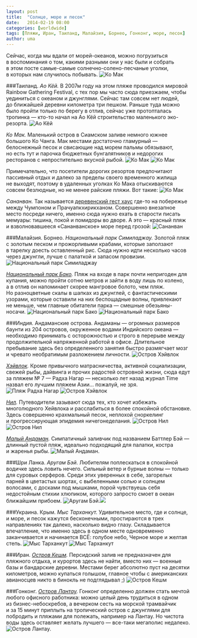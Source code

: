 ```yaml
---
layout: post
title:  "Солнце, море и песок"
date:   2014-02-19 08:00
categories: [worldwide]
tags: [Пляжи, Иран, Таиланд, Малайзия, Борнео, Гонконг, море, песок]
author: uma
---
```



Сейчас, когда мы вдали от морей-океанов, можно погрузиться в воспоминания о том, какими разными они у нас были и собрать в этом посте самые-самые солнечно-солено-песчаные уголки, в которых нам случилось побывать.
![Ко Мак](ko-mak.jpg)

###Таиланд.
*Ао Кёй.* В 2007м году на этом пляже проводился мировой Rainbow Gathering Festival, с тех пор мы часто сюда приезжаем, чтобы уединиться с океаном и джунглями. Сейчас там совсем нет людей, до ближайшей деревни километра три пешком. Раньше туда можно было пройти только по берегу в отлив, сейчас уже протопталась тропинка — кто-то начал на Ao Кёй строительство маленького эко-резорта.
![Ао Кёй](ao-kyoi.jpg)

*Ко Мак.* Маленький остров в Сиамском заливе немного южнее большого Ко Чанга. Мак местами достаточно гламурный — белоснежный песок и свисающие над морем пальмы обязывают, но есть тут и парочка бюджетных бунгалятников и недорогих ресторанов с непростительно вкусной рыбой.
![Ко Мак](ko-mak-1.jpg)
![Ко Мак](ko-mak-2.jpg)

Примечательно, что посетители дорогих резортов предпочитают пассивный отдых и далеко за пределы своего временного жилища не выходят, поэтому в удаленных уголках Ко Мака отыскиваются совсем безлюдные, но не менее райские пляжи. Вот такие:
![Ко Мак](ko-mak-3.jpg)

*Сананван.* Так называется [деревенский гест хаус](http://www.beach-bb.com/) где-то на побережье между Чумпоном и Прачуапкхирикханом. Совершенно внезапное место посреди ничего, именно сюда нужно ехать в старости писать мемуары: тишина, покой и помидоры во дворе. А это — красный пляж и взволновавшееся «Сананванское» море перед грозой:
![Сананван](sananvan.jpg)

###Малайзия. Борнео.
*Национальный парк Симиладжау.* Золотой пляж с золотым песком и прожорливыми крабами, которые заползают в тарелку доесть оставленный рис. Сюда нужно идти несколько часов через джунгли, лучше с палаткой и запасом провизии.
![Национальный парк Симиладжау](natsionalnyi-park-similadzhau.jpg)

*[Национальный парк Бако](/bako/).* Пляж на входе в парк почти непригоден для купания, можно пройти сотню метров и зайти в воду лишь по колено, а в отлив он напоминает скорее мангровое болото, чем пляж. Но разноцветные скалы в шапках из джунглей, с фантастическими узорами, которые оставили на них беспощадные волны, привлекают не меньше, чем главные обитатели парка — смешные обезьяны-носачи.
![Национальный парк Бако](natsionalnyi-park-bako.jpg)
![Национальный парк Бако](natsionalnyi-park-bako-1.jpg)

###Индия. Андаманские острова.
Андаманы — огромных размеров баунти из 204 островов, окруженное водами Индийского океана — необходимо принимать с осторожностью и строго в перерыве между продолжительной напряженной работой в офисе. Длительное пребывание здесь без определенного занятия быстро размягчает мозг и чревато необратимым разложением личности.
![Остров Хэйвлок](ostrov-heivlok.jpg)

*[Хэйвлок](/havelock/).* Кроме привычного матрасничества, активной социализации, свежей рыбы, дайвинга и прочих радостей островной жизни, сюда едут за пляжем № 7 — Радха Нагар — несколько лет назад журнал Time назвал его лучшим пляжем Азии... пожалуй, не зря.
![Пляж Радха Нагар ](plyazh-radha-nagar.jpg)
![Остров Хэйвлок](ostrov-heivlok-1.jpg)

*[Нил](/andamans-neil-long-island/).* Путеводители зазывают сюда тех, кто хочет избежать многолюдного Хейвлока и расслабиться в более спокойной обстановке. Здесь совершенно крахмальный песок, неплохой сноркелинг и прогрессирующая эпидемия ничегонеделания.
![Остров Нил](ostrov-nil.jpg)
![Остров Нил](ostrov-nil-1.jpg)

*[Малый Андаман](/little-andaman/).* Симпатичный заливчик под названием Баттлер Бэй — длинный пустой пляж, идеально подходящий для палатки, костра и жаренья рыбы.
![Малый Андаман.](malyi-andaman.jpg)

###Шри Ланка.
*Аругам Бэй.* Любителям поплескаться в спокойной водичке здесь ловить нечего. Сильный ветер и бурные волны — только для суровых серферов. Среди этих уверенных в себе, загорелых парней в цветастых шортах, с выбеленными солью и солнцем волосами, с досками под мышками, порой чувствуешь себя недостойным стихии хлюпиком, которого запросто смоет в океан ближайшим прибоем.
![Аругам Бэй.](arugam-bei.jpg)![](IMG_9090.jpg)

###Украина. Крым.
*Мыс Тарханкут.* Удивительное место, где и солнце, и море, и песок кажутся бесконечными, простираются в трех направлениях так далеко, насколько видно глазу. Складывается впечатление, что именно здесь в одном месте одновременно заканчивается и начинается ВСЁ: голубое небо, Черное море и желтая степь.
![Мыс Тарханкут](mys-tarhankut.jpg)
![Мыс Тарханкут](mys-tarhankut-1.jpg)

###Иран.
*[Остров Кешм](/qeshm/).* Персидский залив не предназначен для пляжного отдыха, и курортов здесь не найти, вместо них — военные базы и бандарские деревни. Местами берег абсолютно пуст на десятки километров, можно купаться голышом, главное чтобы с американских авианосцев никто в бинокль не подглядывал ;)
![Остров Кешм](ostrov-keshm.jpg)

###Гонконг.
*[Остров Лантау](/ostrov-lantau-gonkong/).* Гонконг определенно должен стать мечтой любого офисного работника: можно целый день трудиться в одном из бизнес-небоскребов, а вечерком сесть на морской трамвайчик и за 15 минут приплыть на тропический остров с джунглями для побродить и пляжами для полежать, например на Лантау. Но чистота воды здесь оставляет желать лучшего — все-таки мегаполис недалеко.
![Остров Лантау. ](ostrov-lantau.jpg)
